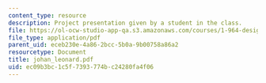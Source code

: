 ```yaml
---
content_type: resource
description: Project presentation given by a student in the class.
file: https://ol-ocw-studio-app-qa.s3.amazonaws.com/courses/1-964-design-for-sustainability-fall-2006/ec09b3bc1c5f7393774bc24280fa4f06_johan_leonard.pdf
file_type: application/pdf
parent_uid: eceb230e-4a86-2bcc-5b0a-9b00758a86a2
resourcetype: Document
title: johan_leonard.pdf
uid: ec09b3bc-1c5f-7393-774b-c24280fa4f06
---
```

